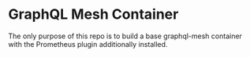 # GraphQL Mesh Container

The only purpose of this repo is to build a base graphql-mesh container with
the Prometheus plugin additionally installed.
